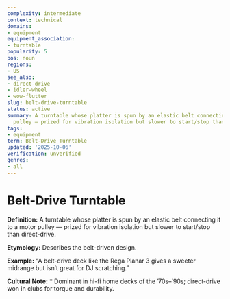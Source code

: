 ```yaml
---
complexity: intermediate
context: technical
domains:
- equipment
equipment_association:
- turntable
popularity: 5
pos: noun
regions:
- US
see_also:
- direct-drive
- idler-wheel
- wow-flutter
slug: belt-drive-turntable
status: active
summary: A turntable whose platter is spun by an elastic belt connecting it to a motor
  pulley — prized for vibration isolation but slower to start/stop than direct-drive.
tags:
- equipment
term: Belt-Drive Turntable
updated: '2025-10-06'
verification: unverified
genres:
- all
---
```


# Belt-Drive Turntable

**Definition:** A turntable whose platter is spun by an elastic belt connecting it to a motor pulley — prized for vibration isolation but slower to start/stop than direct-drive.

**Etymology:** Describes the belt-driven design.

**Example:** “A belt-drive deck like the Rega Planar 3 gives a sweeter midrange but isn’t great for DJ scratching.”

**Cultural Note:** * Dominant in hi-fi home decks of the ’70s–’90s; direct-drive won in clubs for torque and durability.


